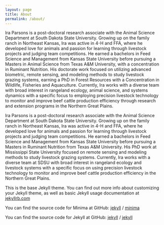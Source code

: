 ```yaml
---
layout: page
title: About
permalink: /about/
---
```

Ira Parsons is a post-doctoral research associate with the Animal Science Department at South Dakota State University. Growing up on the family ranch in Northeast Kansas, Ira was active in 4-H and FFA, where he developed love for animals and passion for learning through livestock projects and judging team competitions. He earned a bachelors in Feed Science and Management from Kansas State University before pursuing a Masters in Animal Science from Texas A&M University, with a concentration in Ruminant Nutrition. His doctorate work focused on utilizing advanced biometric, remote sensing, and modeling methods to study livestock grazing systems, earning a PhD in Forest Resources with a Concentration in Wildlife, Fisheries and Aquaculture. Currently, Ira works with a diverse team with broad interest in rangeland ecology, animal science, and systems dynamics with a specific focus to employing precision livestock technology to monitor and improve beef cattle production efficiency through research and extension programs in the Northern Great Plains.

Ira Parsons is a post-doctoral research associate with the Animal Science Department at South Dakota State University. Growing up on the family ranch in Northeast Kansas, Ira was active in 4-H and FFA, where he developed love for animals and passion for learning through livestock projects and judging team competitions. He earned a bachelors in Feed Science and Management from Kansas State University before pursuing a Masters in Ruminant Nutrition from Texas A&M University. His PhD work at Mississippi State University focused on remote sensing and modeling methods to study livestock grazing systems. Currently, Ira works with a diverse team at SDSU with broad interest in rangeland ecology and livestock systems with a specific focus on using precision livestock technology to monitor and improve beef cattle production efficiency in the Northern Great Plains.



This is the base Jekyll theme. You can find out more info about customizing your Jekyll theme, as well as basic Jekyll usage documentation at [jekyllrb.com](https://jekyllrb.com/)

You can find the source code for Minima at GitHub:
[jekyll][jekyll-organization] /
[minima](https://github.com/jekyll/minima)

You can find the source code for Jekyll at GitHub:
[jekyll][jekyll-organization] /
[jekyll](https://github.com/jekyll/jekyll)


[jekyll-organization]: https://github.com/jekyll
